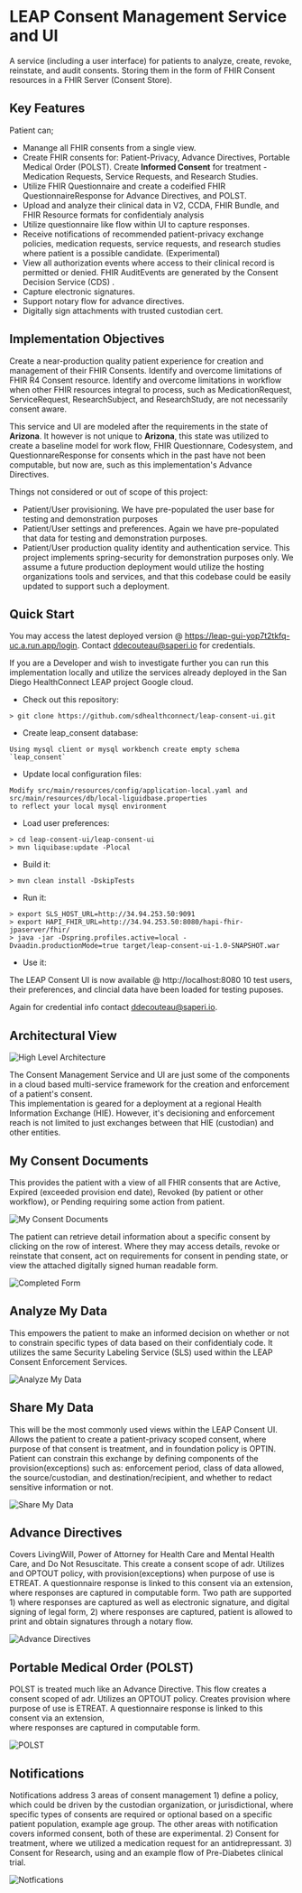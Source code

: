 
# LEAP Consent Management Service and UI
A service (including a user interface) for patients to analyze, create, revoke, reinstate, and audit consents.  Storing them 
in the form of FHIR Consent resources in a FHIR Server (Consent Store).

## Key Features
Patient can;
- Manange all FHIR consents from a single view.
- Create FHIR consents for: Patient-Privacy, Advance Directives, Portable Medical Order (POLST). 
Create **Informed Consent** for treatment - Medication Requests, Service Requests, and Research Studies.
- Utilize FHIR Questionnaire and create a codeified FHIR QuestionnaireResponse for Advance Directives, and POLST.
- Upload and analyze their clinical data in V2, CCDA, FHIR Bundle, and FHIR Resource formats for confidentialy analysis
- Utilize questionnaire like flow within UI to capture responses.
- Receive notifications of recommended patient-privacy exchange policies, medication requests, service requests, 
and research studies where patient is a possible candidate. (Experimental)
- View all authorization events where access to their clinical record is permitted or denied.  FHIR AuditEvents are generated by the Consent 
Decision Service (CDS) .  
- Capture electronic signatures.
- Support notary flow for advance directives.
- Digitally sign attachments with trusted custodian cert.

## Implementation Objectives
Create a near-production quality patient experience for creation and management of their FHIR Consents.  Identify and overcome limitations 
of FHIR R4 Consent resource.  Identify and overcome limitations in workflow when other FHIR resources integral to process, such as 
MedicationRequest, ServiceRequest, ResearchSubject, and ResearchStudy, are not necessarily consent aware.  

This service and UI are modeled after the requirements in the state of **Arizona**.  It however is not unique to 
**Arizona**, this state was utilized to create a baseline model for work flow, FHIR Questionnare, Codesystem, and 
QuestionnareResponse for consents which in the past have not been computable, but now are, such as this implementation's
Advance Directives. 

Things not considered or out of scope of this project:
- Patient/User provisioning.  We have pre-populated the user base for testing and demonstration purposes
- Patient/User settings and preferences.  Again we have pre-populated that data for testing and demonstration purposes.
- Patient/User production quality identity and authentication service.  This project implements spring-security for demonstration purposes
 only. We assume a future production deployment would utilize the hosting organizations tools and services, 
 and that this codebase could be easily updated to support such a deployment.

## Quick Start
You may access the latest deployed version @ https://leap-gui-yop7t2tkfq-uc.a.run.app/login.
Contact ddecouteau@saperi.io for credentials. 

If you are a Developer and wish to investigate further you can run this implementation locally and utilize the services already deployed 
in the San Diego HealthConnect LEAP project Google cloud.
- Check out this repository:
```
> git clone https://github.com/sdhealthconnect/leap-consent-ui.git
```
- Create leap_consent database:
```
Using mysql client or mysql workbench create empty schema `leap_consent`
```
- Update local configuration files:
```
Modify src/main/resources/config/application-local.yaml and src/main/resources/db/local-liguidbase.properties
to reflect your local mysql environment
```
- Load user preferences:
```
> cd leap-consent-ui/leap-consent-ui
> mvn liquibase:update -Plocal
```
- Build it:
```
> mvn clean install -DskipTests
```
- Run it:
```
> export SLS_HOST_URL=http://34.94.253.50:9091
> export HAPI_FHIR_URL=http://34.94.253.50:8080/hapi-fhir-jpaserver/fhir/
> java -jar -Dspring.profiles.active=local -Dvaadin.productionMode=true target/leap-consent-ui-1.0-SNAPSHOT.war
```
- Use it:

The LEAP Consent UI is now available @ http://localhost:8080 10 test users, their preferences, and 
clincial data have been loaded for testing puposes.  

Again for credential info contact ddecouteau@saperi.io. 


## Architectural View
![High Level Architecture](docs/assets/high-level-architecture.png?raw=true)

The Consent Management Service and UI are just some of the components in a cloud based multi-service framework for the creation and enforcement of a patient's consent.  
This implementation is geared for a deployment at a regional Health Information Exchange (HIE).  However, it's decisioning and enforcement reach is 
not limited to just exchanges between that HIE (custodian) and other entities.

## My Consent Documents
This provides the patient with a view of all FHIR consents that are Active, Expired (exceeded provision end date), Revoked (by patient or other workflow), or Pending requiring some 
action from patient.

![My Consent Documents](docs/assets/MyConsentDocuments.png?raw=true)

The patient can retrieve detail information about a specific consent by clicking on the row of interest.  Where they may access details, 
revoke or reinstate that consent, act on requirements for consent in pending state, or view the attached digitally signed human readable form.

![Completed Form](docs/assets/completePOLST.png?raw=true)

## Analyze My Data
This empowers the patient to make an informed decision on whether or not to constrain specific types of data based
on their confidentialy code.  It utilizes the same Security Labeling Service (SLS) used within the LEAP Consent Enforcement 
Services.

![Analyze My Data](docs/assets/AnalyzeMyData.png?raw=true)

## Share My Data
This will be the most commonly used views within the LEAP Consent UI.  Allows the patient to create a patient-privacy scoped 
consent, where purpose of that consent is treatment, and in foundation policy is OPTIN.  Patient can constrain this exchange
by defining components of the provision(exceptions) such as: enforcement period, class of data allowed, the source/custodian, and 
destination/recipient, and whether to redact sensitive information or not.
  
![Share My Data](docs/assets/ShareMyData.png?raw=true)

## Advance Directives
Covers LivingWill, Power of Attorney for Health Care and Mental Health Care, and Do Not Resuscitate.  This create a consent scope 
of adr.  Utilizes and OPTOUT policy, with provision(exceptions) when purpose of use is ETREAT. A questionnaire response is linked
to this consent via an extension, where responses are captured in computable form.  Two path are supported 1) where responses
are captured as well as electronic signature, and digital signing of legal form, 2) where responses are captured, patient is
allowed to print and obtain signatures through a notary flow.  

![Advance Directives](docs/assets/AdvanceDirectives.png?raw=true)

## Portable Medical Order (POLST)
POLST is treated much like an Advance Directive.  This flow creates a consent scoped of adr.  Utilizes an OPTOUT policy.  Creates
provision where purpose of use is ETREAT.  A questionnaire response is linked to this consent via an extension,  
where responses are captured in computable form.

![POLST](docs/assets/POLST.png?raw=true)

## Notifications
Notifications address 3 areas of consent management 1) define a policy, which could be driven by the custodian organization,
or jurisdictional, where specific types of consents are required or optional based on a specific patient 
population, example age group. The other areas with notification covers informed consent, both of these are experimental.  2) Consent for treatment, where we 
utilized a medication request for an antidrepressant.  3) Consent for Research, using and an example flow of Pre-Diabetes 
clinical trial.

![Notfications](docs/assets/Notifications.png?raw=true)

